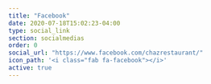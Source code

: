 ```yaml
---
title: "Facebook"
date: 2020-07-18T15:02:23-04:00
type: social_link
section: socialmedias
order: 0
social_url: "https://www.facebook.com/chazrestaurant/"
icon_path: '<i class="fab fa-facebook"></i>'
active: true
---
```

